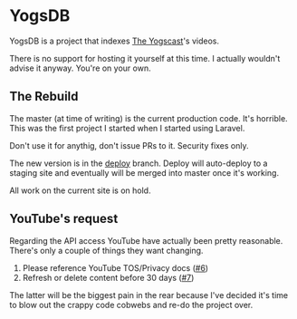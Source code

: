 # YogsDB

YogsDB is a project that indexes [The Yogscast](https://yogscast.com)'s videos.

There is no support for hosting it yourself at this time. I actually wouldn't advise it anyway. You're on your own.

## The Rebuild

The master (at time of writing) is the current production code. It's horrible. This was the first project I started when I started using Laravel.

Don't use it for anythig, don't issue PRs to it. Security fixes only.

The new version is in the [deploy](cohan/yogsdb/tree/feature/minimal) branch. Deploy will auto-deploy to a staging site and eventually will be merged into master once it's working.

All work on the current site is on hold.

## YouTube's request

Regarding the API access YouTube have actually been pretty reasonable. There's only a couple of things they want changing.

1) Please reference YouTube TOS/Privacy docs ([#6](https://github.com/cohan/yogsdb/issues/6))
2) Refresh or delete content before 30 days ([#7](https://github.com/cohan/yogsdb/issues/7))

The latter will be the biggest pain in the rear because I've decided it's time to blow out the crappy code cobwebs and re-do the project over.